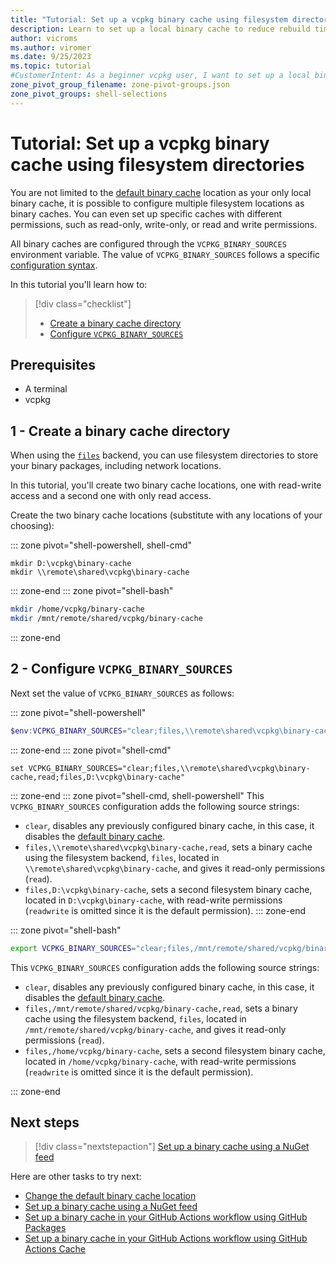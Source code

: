 ```yaml
---
title: "Tutorial: Set up a vcpkg binary cache using filesystem directories"
description: Learn to set up a local binary cache to reduce rebuild times.
author: vicroms
ms.author: viromer
ms.date: 9/25/2023
ms.topic: tutorial
#CustomerIntent: As a beginner vcpkg user, I want to set up a local binary cache so that I save time on package rebuilds
zone_pivot_group_filename: zone-pivot-groups.json
zone_pivot_groups: shell-selections
---
```

# Tutorial: Set up a vcpkg binary cache using filesystem directories

You are not limited to the [default binary cache](binary-caching-default.md) location as your only
local binary cache, it is possible to configure multiple filesystem locations as binary caches. You
can even set up specific caches with different permissions, such as read-only, write-only, or read
and write permissions.

All binary caches are configured through the `VCPKG_BINARY_SOURCES` environment variable. The value
of `VCPKG_BINARY_SOURCES` follows a  specific [configuration
syntax](../users/binarycaching.md#configuration-syntax).

In this tutorial you'll learn how to:

> [!div class="checklist"]
> * [Create a binary cache directory](#1---create-a-binary-cache-directory)
> * [Configure `VCPKG_BINARY_SOURCES`](#2---configure-vcpkg_binary_sources)

## Prerequisites

* A terminal
* vcpkg

## 1 - Create a binary cache directory

When using the [`files`](../users/binarycaching.md#files) backend, you can use filesystem
directories to store your binary packages, including network locations.

In this tutorial, you'll create two binary cache locations, one with read-write
access and a second one with only read access.

Create the two binary cache locations (substitute with any locations of your choosing):

::: zone pivot="shell-powershell, shell-cmd"

```console
mkdir D:\vcpkg\binary-cache
mkdir \\remote\shared\vcpkg\binary-cache
```

::: zone-end
::: zone pivot="shell-bash"

```bash
mkdir /home/vcpkg/binary-cache
mkdir /mnt/remote/shared/vcpkg/binary-cache
```

::: zone-end

## 2 - Configure `VCPKG_BINARY_SOURCES`

Next set the value of `VCPKG_BINARY_SOURCES` as follows:

::: zone pivot="shell-powershell"

```PowerShell
$env:VCPKG_BINARY_SOURCES="clear;files,\\remote\shared\vcpkg\binary-cache,read;files,D:\vcpkg\binary-cache"
```

::: zone-end
::: zone pivot="shell-cmd"

```console
set VCPKG_BINARY_SOURCES="clear;files,\\remote\shared\vcpkg\binary-cache,read;files,D:\vcpkg\binary-cache"
```

::: zone-end
::: zone pivot="shell-cmd, shell-powershell"
This `VCPKG_BINARY_SOURCES` configuration adds the following source strings:

* `clear`, disables any previously configured binary cache, in this case, it disables the [default
  binary cache](binary-caching-local.md).
* `files,\\remote\shared\vcpkg\binary-cache,read`, sets a binary cache using the filesystem backend,
  `files`, located in `\\remote\shared\vcpkg\binary-cache`, and gives it read-only permissions
  (`read`).
* `files,D:\vcpkg\binary-cache`, sets a second filesystem binary cache, located in
  `D:\vcpkg\binary-cache`, with read-write permissions (`readwrite` is omitted since it is the
  default permission).
::: zone-end

::: zone pivot="shell-bash"

```bash
export VCPKG_BINARY_SOURCES="clear;files,/mnt/remote/shared/vcpkg/binary-cache,read;files,/home/vcpkg/binary-cache"
```

This `VCPKG_BINARY_SOURCES` configuration adds the following source strings:

* `clear`, disables any previously configured binary cache, in this case, it disables the [default
  binary cache](binary-caching-local.md).
* `files,/mnt/remote/shared/vcpkg/binary-cache,read`, sets a binary cache using the filesystem backend,
  `files`, located in `/mnt/remote/shared/vcpkg/binary-cache`, and gives it read-only permissions
  (`read`).
* `files,/home/vcpkg/binary-cache`, sets a second filesystem binary cache, located in
  `/home/vcpkg/binary-cache`, with read-write permissions (`readwrite` is omitted since it is the
  default permission).

::: zone-end

## Next steps

> [!div class="nextstepaction"]
> [Set up a binary cache using a NuGet feed](binary-caching-nuget.md)

Here are other tasks to try next:

* [Change the default binary cache location](binary-caching-default.md)
* [Set up a binary cache using a NuGet feed](binary-caching-nuget.md)
* [Set up a binary cache in your GitHub Actions workflow using GitHub Packages](binary-caching-github-packages.md)
* [Set up a binary cache in your GitHub Actions workflow using GitHub Actions Cache](binary-caching-github-actions-cache.md)
